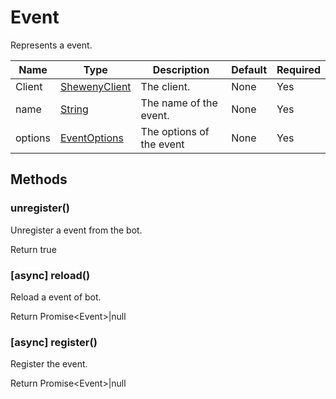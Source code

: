 # Event

Represents a event.

| Name    | Type                                                                                              | Description              | Default | Required |
| ------- | ------------------------------------------------------------------------------------------------- | ------------------------ | ------- | -------- |
| Client  | [ShewenyClient](./ShewenyClient.md)                                                               | The client.              | None    | Yes      |
| name    | [String](https://developer.mozilla.org/en-US/docs/Web/JavaScript/Reference/Global_Objects/String) | The name of the event.   | None    | Yes      |
| options | [EventOptions](./typedef/EventOptions.md)                                                         | The options of the event | None    | Yes      |

## Methods

### unregister()

Unregister a event from the bot.

Return true

### [async] reload()

Reload a event of bot.

Return Promise\<Event>|null

### [async] register()

Register the event.

Return Promise\<Event>|null

